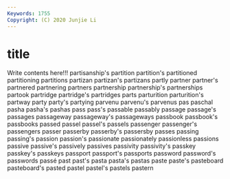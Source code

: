 ```yaml
---
Keywords: 1755
Copyright: (C) 2020 Junjie Li
---
```


# title

Write contents here!!!
partisanship's 
partition 
partition's 
partitioned 
partitioning 
partitions 
partizan 
partizan's
partizans 
partly 
partner 
partner's 
partnered 
partnering 
partners 
partnership 
partnership's 
partnerships
partook 
partridge 
partridge's 
partridges 
parts 
parturition 
parturition's 
partway 
party 
party's
partying 
parvenu 
parvenu's 
parvenus 
pas 
paschal 
pasha 
pasha's 
pashas 
pass
pass's 
passable 
passably 
passage 
passage's 
passages 
passageway 
passageway's 
passageways 
passbook
passbook's 
passbooks 
passed 
passel 
passel's 
passels 
passenger 
passenger's 
passengers 
passer
passerby 
passerby's 
passersby 
passes 
passing 
passing's 
passion 
passion's 
passionate 
passionately
passionless 
passions 
passive 
passive's 
passively 
passives 
passivity 
passivity's 
passkey 
passkey's
passkeys 
passport 
passport's 
passports 
password 
password's 
passwords 
passé 
past 
past's
pasta 
pasta's 
pastas 
paste 
paste's 
pasteboard 
pasteboard's 
pasted 
pastel 
pastel's
pastels 
pastern 
